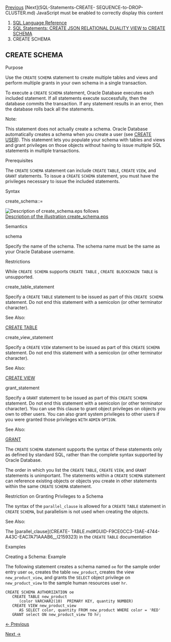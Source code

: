 [Previous](CREATE-ROLLBACK-SEGMENT.md) [Next](SQL-Statements-CREATE-
SEQUENCE-to-DROP-CLUSTER.md) JavaScript must be enabled to correctly display
this content

  1. [SQL Language Reference ](index.md)
  2. [ SQL Statements: CREATE JSON RELATIONAL DUALITY VIEW to CREATE SCHEMA](SQL-Statements-CREATE-LIBRARY-to-CREATE-SCHEMA.md)
  3. CREATE SCHEMA 

## CREATE SCHEMA

Purpose

Use the `CREATE` `SCHEMA` statement to create multiple tables and views and
perform multiple grants in your own schema in a single transaction.

To execute a `CREATE` `SCHEMA` statement, Oracle Database executes each
included statement. If all statements execute successfully, then the database
commits the transaction. If any statement results in an error, then the
database rolls back all the statements.

Note:

This statement does not actually create a schema. Oracle Database
automatically creates a schema when you create a user (see [CREATE
USER](CREATE-USER.md#GUID-F0246961-558F-480B-AC0F-14B50134621C)). This
statement lets you populate your schema with tables and views and grant
privileges on those objects without having to issue multiple SQL statements in
multiple transactions.

Prerequisites

The `CREATE` `SCHEMA` statement can include `CREATE` `TABLE`, `CREATE` `VIEW`,
and `GRANT` statements. To issue a `CREATE` `SCHEMA` statement, you must have
the privileges necessary to issue the included statements.

Syntax

create_schema::=

![Description of create_schema.eps
follows](https://docs.oracle.com/en/database/oracle/oracle-database/23/sqlrf/img/create_schema.gif)  
[Description of the illustration
create_schema.eps](img_text/create_schema.md)

Semantics

schema

Specify the name of the schema. The schema name must be the same as your
Oracle Database username.

Restrictions

While `CREATE SCHEMA` supports `CREATE TABLE` , `CREATE BLOCKCHAIN TABLE` is
unsupported.

create_table_statement

Specify a `CREATE` `TABLE` statement to be issued as part of this `CREATE
SCHEMA` statement. Do not end this statement with a semicolon (or other
terminator character).

See Also:

[CREATE TABLE](CREATE-TABLE.md#GUID-F9CE0CC3-13AE-4744-A43C-EAC7A71AAAB6)

create_view_statement

Specify a `CREATE` `VIEW` statement to be issued as part of this `CREATE`
`SCHEMA` statement. Do not end this statement with a semicolon (or other
terminator character).

See Also:

[CREATE VIEW](CREATE-VIEW.md#GUID-61D2D2B4-DACC-4C7C-89EB-7E50D9594D30)

grant_statement

Specify a `GRANT` statement to be issued as part of this `CREATE` `SCHEMA`
statement. Do not end this statement with a semicolon (or other terminator
character). You can use this clause to grant object privileges on objects you
own to other users. You can also grant system privileges to other users if you
were granted those privileges `WITH` `ADMIN` `OPTION`.

See Also:

[GRANT](GRANT.md#GUID-20B4E2C0-A7F8-4BC8-A5E8-BE61BDC41AC3)

The `CREATE` `SCHEMA` statement supports the syntax of these statements only
as defined by standard SQL, rather than the complete syntax supported by
Oracle Database.

The order in which you list the `CREATE` `TABLE`, `CREATE` `VIEW`, and `GRANT`
statements is unimportant. The statements within a `CREATE` `SCHEMA` statement
can reference existing objects or objects you create in other statements
within the same `CREATE` `SCHEMA` statement.

Restriction on Granting Privileges to a Schema

The syntax of the `parallel_clause` is allowed for a `CREATE` `TABLE`
statement in `CREATE` `SCHEMA`, but parallelism is not used when creating the
objects.

See Also:

The [parallel_clause](CREATE-
TABLE.md#GUID-F9CE0CC3-13AE-4744-A43C-EAC7A71AAAB6__I2159323) in the
`CREATE` `TABLE` documentation

Examples

Creating a Schema: Example

The following statement creates a schema named `oe` for the sample order entry
user `oe`, creates the table `new_product`, creates the view
`new_product_view`, and grants the `SELECT` object privilege on
`new_product_view` to the sample human resources user `hr`.

    
    
    CREATE SCHEMA AUTHORIZATION oe
       CREATE TABLE new_product 
          (color VARCHAR2(10)  PRIMARY KEY, quantity NUMBER) 
       CREATE VIEW new_product_view 
          AS SELECT color, quantity FROM new_product WHERE color = 'RED' 
       GRANT select ON new_product_view TO hr; 


[← Previous](CREATE-ROLLBACK-SEGMENT.md)

[Next →](SQL-Statements-CREATE-SEQUENCE-to-DROP-CLUSTER.md)
